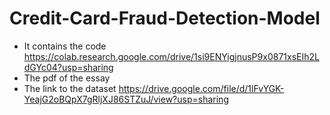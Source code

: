 # Credit-Card-Fraud-Detection-Model
- It contains the code https://colab.research.google.com/drive/1si9ENYigjnusP9x0871xsEIh2LdGYc04?usp=sharing
- The pdf of the essay 
- The link to the dataset https://drive.google.com/file/d/1lFvYGK-YeajG2oBQpX7gRljXJ86STZuJ/view?usp=sharing
